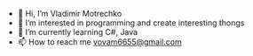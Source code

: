 - 👋 Hi, I’m Vladimir Motrechko 
- 👀 I’m interested in programming and create interesting thongs 
- 🌱 I’m currently learning C#, Java
- 📫 How to reach me vovam6655@gmail.com


